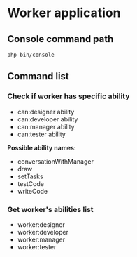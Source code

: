 # Worker application

## Console command path

```
php bin/console
```
## Command list

### Check if worker has specific ability
*  can:designer ability
*  can:developer ability
*  can:manager  ability
*  can:tester ability

**Possible ability names:** 
- conversationWithManager
- draw
- setTasks
- testCode
- writeCode

### Get worker's abilities list
*  worker:designer
*  worker:developer
*  worker:manager
*  worker:tester
